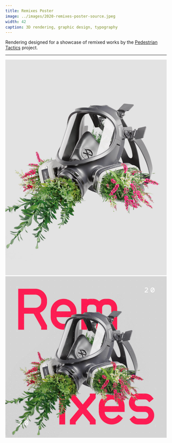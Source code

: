 ```yaml
---
title: Remixes Poster
image: ../images/2020-remixes-poster-source.jpeg
width: 42
caption: 3D rendering, graphic design, typography
---
```


Rendering designed for a showcase of remixed works by the [Pedestrian Tactics](https://pedestriantactics.com) project.

---

![](../images/2020-remixes-poster-source.jpeg)
![](../images/2020-remixes-poster.jpeg)